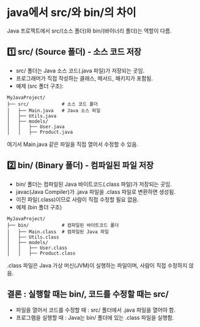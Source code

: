# java에서 src/와 bin/의 차이
Java 프로젝트에서 src/(소스 폴더)와 bin/(바이너리 폴더)는 역할이 다름.

## 1️⃣ src/ (Source 폴더) - 소스 코드 저장
- src/ 폴더는 Java 소스 코드(.java 파일)가 저장되는 곳임.
- 프로그래머가 직접 작성하는 클래스, 메서드, 패키지가 포함됨.
- 예제 (src 폴더 구조):

```
MyJavaProject/
├── src/            # 소스 코드 폴더
│   ├── Main.java   # Java 소스 파일
│   ├── Utils.java
│   ├── models/
│   │   ├── User.java
│   │   ├── Product.java
```
여기서 Main.java 같은 파일을 직접 열어서 수정할 수 있음.

## 2️⃣ bin/ (Binary 폴더) - 컴파일된 파일 저장
- bin/ 폴더는 컴파일된 Java 바이트코드(.class 파일)가 저장되는 곳임.
- javac(Java Compiler)가 .java 파일을 .class 파일로 변환하면 생성됨.
- 이진 파일(.class)이므로 사람이 직접 수정할 필요 없음.
- 예제 (bin 폴더 구조)
```
MyJavaProject/
├── bin/            # 컴파일된 바이트코드 폴더
│   ├── Main.class  # 컴파일된 Java 파일
│   ├── Utils.class
│   ├── models/
│   │   ├── User.class
│   │   ├── Product.class
```
.class 파일은 Java 가상 머신(JVM)이 실행하는 파일이며, 사람이 직접 수정하지 않음.

## 결론 : 실행할 때는 bin/, 코드를 수정할 때는 src/
- 파일을 열어서 코드를 수정할 때 : src/ 폴더에서 .java 파일을 열어야 함.
- 프로그램을 실행할 때 : Java는 bin/ 폴더에 있는 .class 파일을 실행함.

